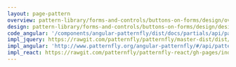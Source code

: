 ```yaml
---
layout: page-pattern
overview: pattern-library/forms-and-controls/buttons-on-forms/design/overview.md
design: pattern-library/forms-and-controls/buttons-on-forms/design/design.md
code_angular: '/components/angular-patternfly/dist/docs/partials/api/patternfly.form.component.pfFormButtons.html'
impl_jquery: https://rawgit.com/patternfly/patternfly/master-dist/dist/tests/form.html
impl_angular: 'http://www.patternfly.org/angular-patternfly/#/api/patternfly.form.component:pfFormButtons'
impl_react: https://rawgit.com/patternfly/patternfly-react/gh-pages/index.html?knob-Show%20Modal=true&selectedKind=Forms&selectedStory=Horizontal%20Form
---
```


